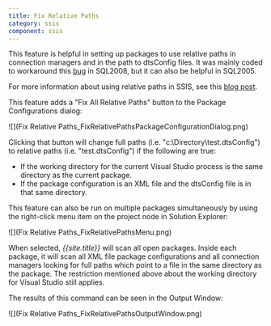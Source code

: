 ```yaml
---
title: Fix Relative Paths
category: ssis
component: ssis
---
```


This feature is helpful in setting up packages to use relative paths in connection managers and in the path to dtsConfig files. It was mainly coded to workaround this [bug](https://connect.microsoft.com/SQLServer/feedback/ViewFeedback.aspx?FeedbackID=355433) in SQL2008, but it can also be helpful in SQL2005.

For more information about using relative paths in SSIS, see this [blog post](http://www.artisconsulting.com/blogs/greggalloway/2008/7/13/relative-paths-in-ssis).

This feature adds a "Fix All Relative Paths" button to the Package Configurations dialog:

![](Fix Relative Paths_FixRelativePathsPackageConfigurationDialog.png)

Clicking that button will change full paths (i.e. "c:\Directory\test.dtsConfig") to relative paths (i.e. "test.dtsConfig") if the following are true:
* If the working directory for the current Visual Studio process is the same directory as the current package.
* If the package configuration is an XML file and the dtsConfig file is in that same directory.

This feature can also be run on multiple packages simultaneously by using the right-click menu item on the project node in Solution Explorer:

![](Fix Relative Paths_FixRelativePathsMenu.png)

When selected, *{{site.title}}* will scan all open packages. Inside each package, it will scan all XML file package configurations and all connection managers looking for full paths which point to a file in the same directory as the package. The restriction mentioned above about the working directory for Visual Studio still applies.

The results of this command can be seen in the Output Window:

![](Fix Relative Paths_FixRelativePathsOutputWindow.png)